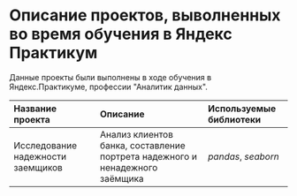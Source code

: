 # Описание проектов, выволненных во время обучения в Яндекс Практикум

Данные проекты были выполнены в ходе обучения в Яндекс.Практикуме, профессии "Аналитик данных".

| Название проекта | Описание | Используемые библиотеки | 
| :---------------------- | :---------------------- | :---------------------- |
| Исследование надежности заемщиков | Анализ клиентов банка, составление портрета надежного и ненадежного заёмщика| *pandas*, *seaborn* |

